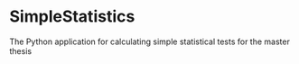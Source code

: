# SimpleStatistics
The Python application for calculating simple statistical tests for the master thesis

